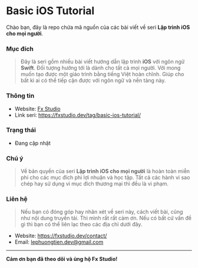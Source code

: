 # Basic iOS Tutorial
Chào bạn, đây là repo chứa mã nguồn của các bài viết về seri **Lập trình iOS cho mọi người**.

### Mục đích

> Đây là seri gồm nhiều bài viết hướng dẫn lập trình **iOS** với ngôn ngữ **Swift**. Đối tượng hướng tới là dành cho tất cả mọi người. Với mong muốn tạo được một giáo trình bằng tiếng Việt hoàn chĩnh. Giúp cho bất kì ai có thể tiếp cận được với ngôn ngữ và nền tảng này.

### Thông tin

- Website: [Fx Studio](https://fxstudio.dev/)
- Link seri: https://fxstudio.dev/tag/basic-ios-tutorial/

### Trạng thái

* Đang cập nhật

### Chú ý

> Về bản quyền của seri **Lập trình iOS cho mọi người** là hoàn toàn miễn phí cho các mục đích phi lợi nhuận và học tập. Tất cả các hành vi sao chép hay sử dụng vì mục đích thương mại thì đều là vi phạm.

### Liên hệ

> Nếu bạn có đóng góp hay nhân xét về seri này, cách viết bài, cũng như nội dung truyền tải. Thì mình rất rất cảm ơn. Nếu có bất cứ vấn đề gì thì bạn có thể liên lạc theo các địa chỉ dưới đây.

* Website: https://fxstudio.dev/contact/
* Email: lephuongtien.dev@gmail.com

---

**Cảm ơn bạn đã theo dõi và ủng hộ Fx Studio!**